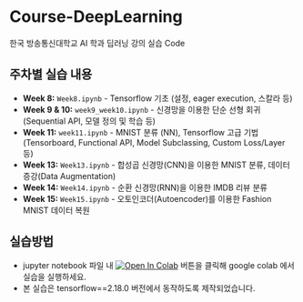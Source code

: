 # Course-DeepLearning
한국 방송통신대학교 AI 학과 딥러닝 강의 실습 Code

## 주차별 실습 내용

- **Week 8:** `Week8.ipynb` - Tensorflow 기초 (설정, eager execution, 스칼라 등)
- **Week 9 & 10:** `week9_week10.ipynb` - 신경망을 이용한 단순 선형 회귀 (Sequential API, 모델 정의 및 학습 등)
- **Week 11:** `week11.ipynb` - MNIST 분류 (NN), Tensorflow 고급 기법 (Tensorboard, Functional API, Model Subclassing, Custom Loss/Layer 등)
- **Week 13:** `Week13.ipynb` - 합성곱 신경망(CNN)을 이용한 MNIST 분류, 데이터 증강(Data Augmentation)
- **Week 14:** `Week14.ipynb` - 순환 신경망(RNN)을 이용한 IMDB 리뷰 분류
- **Week 15:** `Week15.ipynb` - 오토인코더(Autoencoder)를 이용한 Fashion MNIST 데이터 복원

## 실습방법

- jupyter notebook 파일 내 <a href="https://colab.research.google.com/github/EON-LEE/Course-DeepLearning/blob/main/week9_week10.ipynb" target="_parent"><img src="https://colab.research.google.com/assets/colab-badge.svg" alt="Open In Colab"/></a> 버튼을 클릭해 google colab 에서 실습을 실행하세요.
- 본 실습은 tensorflow==2.18.0 버전에서 동작하도록 제작되었습니다. 